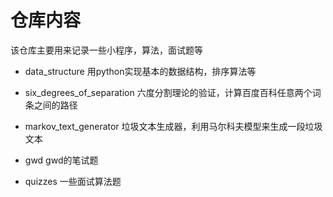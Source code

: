 # 仓库内容

该仓库主要用来记录一些小程序，算法，面试题等

- data_structure
用python实现基本的数据结构，排序算法等

- six_degrees_of_separation
六度分割理论的验证，计算百度百科任意两个词条之间的路径

- markov_text_generator
垃圾文本生成器，利用马尔科夫模型来生成一段垃圾文本

- gwd
gwd的笔试题

- quizzes
一些面试算法题